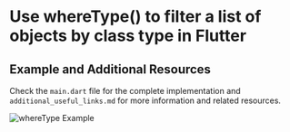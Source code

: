 # Use whereType<T>() to filter a list of objects by class type in Flutter

## Example and Additional Resources
Check the `main.dart` file for the complete implementation and `additional_useful_links.md` for more information and related resources.

![whereType Example](./How%20to%20utilize%20whereType%3CT%3E()%20method%3F.jpg) 